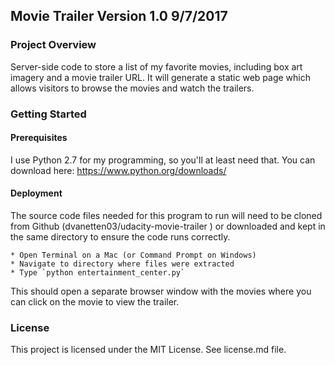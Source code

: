 ## Movie Trailer Version 1.0 9/7/2017

### Project Overview

Server-side code to store a list of my favorite movies, including box art imagery and a movie trailer URL. It will generate a static web page which allows visitors to browse the movies and watch the trailers.

### Getting Started

#### Prerequisites

I use Python 2.7 for my programming, so you'll at least need that. You can download here:  https://www.python.org/downloads/

#### Deployment
The source code files needed for this program to run will need to be cloned from Github (dvanetten03/udacity-movie-trailer
) or downloaded and kept in the same directory to ensure the code runs correctly.

    * Open Terminal on a Mac (or Command Prompt on Windows)
    * Navigate to directory where files were extracted
    * Type `python entertainment_center.py`

This should open a separate browser window with the movies where you can click on the movie to view the trailer.

### License

This project is licensed under the MIT License. See license.md file.

